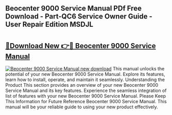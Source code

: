 ## Beocenter 9000 Service Manual PDf Free Download - Part-QC6 Service Owner Guide - User Repair Edition MSDJL

# <h2><a href="http://bc80604.oget.top/?id=Beocenter+9000+Service+Manual">🔗Download New 👉🔴 Beocenter 9000 Service Manual</a></h2>

[![Beocenter 9000 Service Manual new download](https://i.imgur.com/5g1atiW.png)](http://bc80604.oget.top/?id=Beocenter+9000+Service+Manual)
This manual unlocks the potential of your new Beocenter 9000 Service Manual. Explore its features, learn how to install, operate, and maintain it seamlessly. Understanding the Product This section provides an overview of your new Beocenter 9000 Service Manual and its key features. Experience the seamless integration of list of features with your new Beocenter 9000 Service Manual. Please Keep This Information for Future Reference Beocenter 9000 Service Manual. This manual will be your reliable guide to using your new product effectively.
